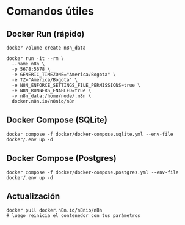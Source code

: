 # Comandos útiles

## Docker Run (rápido)
```
docker volume create n8n_data

docker run -it --rm \
  --name n8n \
  -p 5678:5678 \
  -e GENERIC_TIMEZONE="America/Bogota" \
  -e TZ="America/Bogota" \
  -e N8N_ENFORCE_SETTINGS_FILE_PERMISSIONS=true \
  -e N8N_RUNNERS_ENABLED=true \
  -v n8n_data:/home/node/.n8n \
  docker.n8n.io/n8nio/n8n
```

## Docker Compose (SQLite)
```
docker compose -f docker/docker-compose.sqlite.yml --env-file docker/.env up -d
```

## Docker Compose (Postgres)
```
docker compose -f docker/docker-compose.postgres.yml --env-file docker/.env up -d
```

## Actualización
```
docker pull docker.n8n.io/n8nio/n8n
# luego reinicia el contenedor con tus parámetros
```
